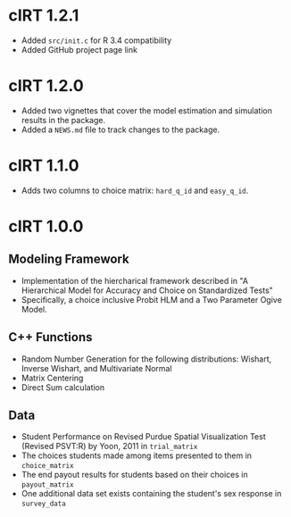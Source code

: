 # cIRT 1.2.1

* Added `src/init.c` for R 3.4 compatibility
* Added GitHub project page link

# cIRT 1.2.0

* Added two vignettes that cover the model estimation and simulation results in the package. 
* Added a `NEWS.md` file to track changes to the package.

# cIRT 1.1.0

* Adds two columns to choice matrix: `hard_q_id` and `easy_q_id`.

# cIRT 1.0.0

## Modeling Framework
* Implementation of the hiercharical framework described in "A Hierarchical Model for Accuracy and Choice on Standardized Tests"
* Specifically, a choice inclusive Probit HLM and a Two Parameter Ogive Model.

## C++ Functions
* Random Number Generation for the following distributions: Wishart, Inverse Wishart, and Multivariate Normal
* Matrix Centering
* Direct Sum calculation

## Data
* Student Performance on Revised Purdue Spatial Visualization Test (Revised PSVT:R) by Yoon, 2011 in `trial_matrix`
* The choices students made among items presented to them in `choice_matrix`
* The end payout results for students based on their choices in `payout_matrix`
* One additional data set exists containing the student's sex response in `survey_data`
